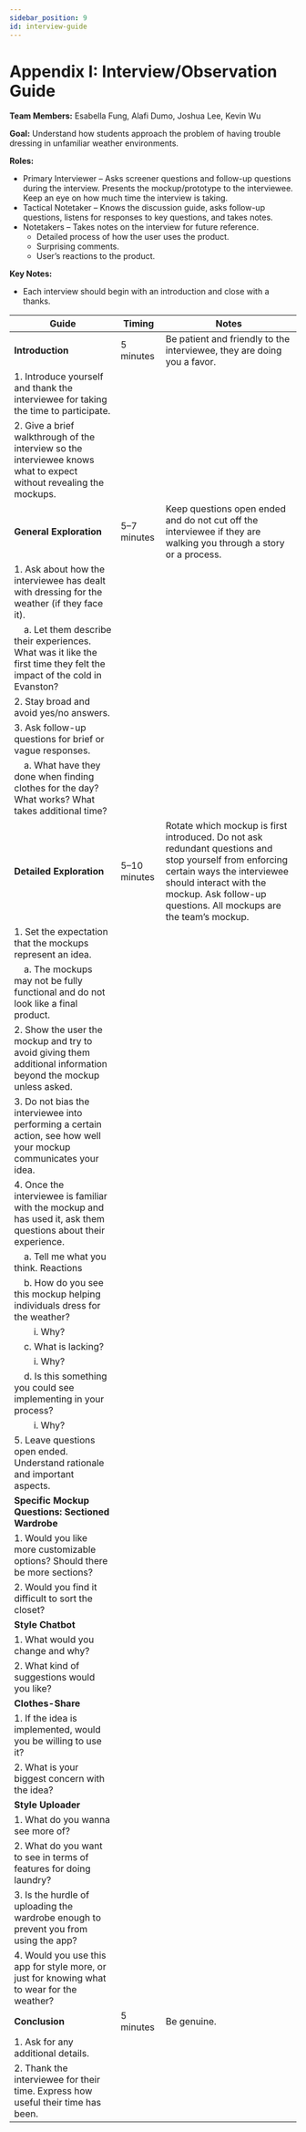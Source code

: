 ```yaml
---
sidebar_position: 9
id: interview-guide
---
```


# Appendix I: Interview/Observation Guide
**Team Members:** Esabella Fung, Alafi Dumo, Joshua Lee, Kevin Wu

**Goal:** Understand how students approach the problem of having trouble dressing in unfamiliar weather environments.

**Roles:**
- Primary Interviewer – Asks screener questions and follow-up questions during the interview. Presents the mockup/prototype to the interviewee. Keep an eye on how much time the interview is taking.
- Tactical Notetaker – Knows the discussion guide, asks follow-up questions, listens for responses to key questions, and takes notes.
- Notetakers – Takes notes on the interview for future reference.
    - Detailed process of how the user uses the product.
    - Surprising comments.
    - User’s reactions to the product.

**Key Notes:**
- Each interview should begin with an introduction and close with a thanks.


| Guide               | Timing     | Notes                                                                 |
|--------------------|------------|-----------------------------------------------------------------------|
| **Introduction**   | 5 minutes  | Be patient and friendly to the interviewee, they are doing you a favor. |
| 1. Introduce yourself and thank the interviewee for taking the time to participate. |            |                                                                       |
| 2. Give a brief walkthrough of the interview so the interviewee knows what to expect without revealing the mockups. |            |                                                                       |
| **General Exploration** | 5–7 minutes | Keep questions open ended and do not cut off the interviewee if they are walking you through a story or a process. |
| 1. Ask about how the interviewee has dealt with dressing for the weather (if they face it). |            |                                                                       |
| &nbsp;&nbsp;&nbsp;&nbsp;a. Let them describe their experiences. What was it like the first time they felt the impact of the cold in Evanston? |            |                                                                       |
| 2. Stay broad and avoid yes/no answers. |            |                                                                       |
| 3. Ask follow-up questions for brief or vague responses. |            |                                                                       |
| &nbsp;&nbsp;&nbsp;&nbsp;a. What have they done when finding clothes for the day? What works? What takes additional time? |            |                                                                       |
| **Detailed Exploration** | 5–10 minutes | Rotate which mockup is first introduced. Do not ask redundant questions and stop yourself from enforcing certain ways the interviewee should interact with the mockup. Ask follow-up questions. All mockups are the team’s mockup. |
| 1. Set the expectation that the mockups represent an idea. |            |                                                                       |
| &nbsp;&nbsp;&nbsp;&nbsp;a. The mockups may not be fully functional and do not look like a final product. |            |                                                                       |
| 2. Show the user the mockup and try to avoid giving them additional information beyond the mockup unless asked. |            |                                                                       |
| 3. Do not bias the interviewee into performing a certain action, see how well your mockup communicates your idea. |            |                                                                       |
| 4. Once the interviewee is familiar with the mockup and has used it, ask them questions about their experience. |            |                                                                       |
| &nbsp;&nbsp;&nbsp;&nbsp;a. Tell me what you think. Reactions |            |                                                                       |
| &nbsp;&nbsp;&nbsp;&nbsp;b. How do you see this mockup helping individuals dress for the weather? |            |                                                                       |
| &nbsp;&nbsp;&nbsp;&nbsp;&nbsp;&nbsp;&nbsp;&nbsp;i. Why? |            |                                                                       |
| &nbsp;&nbsp;&nbsp;&nbsp;c. What is lacking? |            |                                                                       |
| &nbsp;&nbsp;&nbsp;&nbsp;&nbsp;&nbsp;&nbsp;&nbsp;i. Why? |            |                                                                       |
| &nbsp;&nbsp;&nbsp;&nbsp;d. Is this something you could see implementing in your process? |            |                                                                       |
| &nbsp;&nbsp;&nbsp;&nbsp;&nbsp;&nbsp;&nbsp;&nbsp;i. Why? |            |                                                                       |
| 5. Leave questions open ended. Understand rationale and important aspects. |            |                                                                       |
| **Specific Mockup Questions: Sectioned Wardrobe** |            |                                                                       |
| 1. Would you like more customizable options? Should there be more sections? |            |                                                                       |
| 2. Would you find it difficult to sort the closet? |            |                                                                       |
| **Style Chatbot**  |            |                                                                       |
| 1. What would you change and why? |            |                                                                       |
| 2. What kind of suggestions would you like? |            |                                                                       |
| **Clothes-Share**  |            |                                                                       |
| 1. If the idea is implemented, would you be willing to use it? |            |                                                                       |
| 2. What is your biggest concern with the idea? |            |                                                                       |
| **Style Uploader** |            |                                                                       |
| 1. What do you wanna see more of? |            |                                                                       |
| 2. What do you want to see in terms of features for doing laundry? |            |                                                                       |
| 3. Is the hurdle of uploading the wardrobe enough to prevent you from using the app? |            |                                                                       |
| 4. Would you use this app for style more, or just for knowing what to wear for the weather? |            |                                                                       |
| **Conclusion**     | 5 minutes  | Be genuine.                                                           |
| 1. Ask for any additional details. |            |                                                                       |
| 2. Thank the interviewee for their time. Express how useful their time has been. |            |                                                                       |

